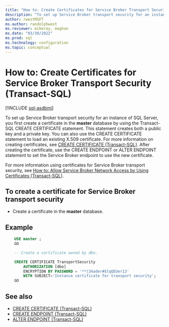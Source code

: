 ```yaml
---
title: "How to: Create Certificates for Service Broker Transport Security (Transact-SQL)"
description: "To set up Service Broker transport security for an instance of SQL Server, you first create a certificate in the master database by using the Transact-SQL CREATE CERTIFICATE statement."
author: rwestMSFT
ms.author: randolphwest
ms.reviewer: mikeray, maghan
ms.date: "03/30/2022"
ms.prod: sql
ms.technology: configuration
ms.topic: conceptual
---
```


# How to: Create Certificates for Service Broker Transport Security (Transact-SQL)

[!INCLUDE [sql-asdbmi](../../includes/applies-to-version/sql-asdbmi.md)]

To set up Service Broker transport security for an instance of SQL Server, you first create a certificate in the **master** database by using the Transact-SQL CREATE CERTIFICATE statement. This statement creates both a public key and a private key. You can also use the CREATE CERTIFICATE statement to load an existing X.509 certificate. For more information on creating certificates, see [CREATE CERTIFICATE (Transact-SQL)](../../t-sql/statements/create-certificate-transact-sql.md). After creating the certificate, use the CREATE ENDPOINT or ALTER ENDPOINT statement to set the Service Broker endpoint to use the new certificate.

For more information using certificates for Service Broker transport security, see [How to: Allow Service Broker Network Access by Using Certificates (Transact-SQL)](how-to-allow-service-broker-network-access-by-using-certificates-transact-sql.md).

## To create a certificate for Service Broker transport security

- Create a certificate in the **master** database.

## Example

```sql
    USE master ;
    GO

    -- Create a certificate owned by dbo.

    CREATE CERTIFICATE TransportSecurity
        AUTHORIZATION [dbo]
        ENCRYPTION BY PASSWORD = '**(34ader#$lqQEUer13'
        WITH SUBJECT='Instance certificate for transport security';
    GO
```

## See also

- [CREATE CERTIFICATE (Transact-SQL)](../../t-sql/statements/create-certificate-transact-sql.md)
- [CREATE ENDPOINT (Transact-SQL)](../../t-sql/statements/create-endpoint-transact-sql.md)
- [ALTER ENDPOINT (Transact-SQL)](../../t-sql/statements/alter-endpoint-transact-sql.md)
